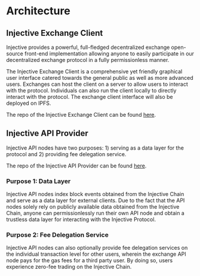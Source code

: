 <!--
order: 2
-->

# Architecture

## Injective Exchange Client

Injective provides a powerful, full-fledged decentralized exchange open-source front-end implementation allowing anyone to easily participate in our decentralized exchange protocol in a fully permissionless manner.

The Injective Exchange Client is a comprehensive yet friendly graphical user interface catered towards the general public as well as more advanced users. Exchanges can host the client on a server to allow users to interact with the protocol. Individuals can also run the client locally to directly interact with the protocol. The exchange client interface will also be deployed on IPFS.

The repo of the Injective Exchange Client can be found [here](https://github.com/InjectiveLabs/injective-dex).

## Injective API Provider

Injective API nodes have two purposes: 1) serving as a data layer for the protocol and 2) providing fee delegation service.

The repo of the Injective API Provider can be found [here](https://github.com/InjectiveLabs/injective-exchange).

### Purpose 1: Data Layer
Injective API nodes index block events obtained from the Injective Chain and serve as a data layer for external clients. Due to the fact that the API nodes solely rely on publicly available data obtained from the Injective Chain, anyone can permissionlessly run their own API node and obtain a trustless data layer for interacting with the Injective Protocol. 

### Purpose 2: Fee Delegation Service
Injective API nodes can also optionally provide fee delegation services on the individual transaction level for other users, wherein the exchange API node pays for the gas fees for a third party user. By doing so, users experience zero-fee trading on the Injective Chain.
